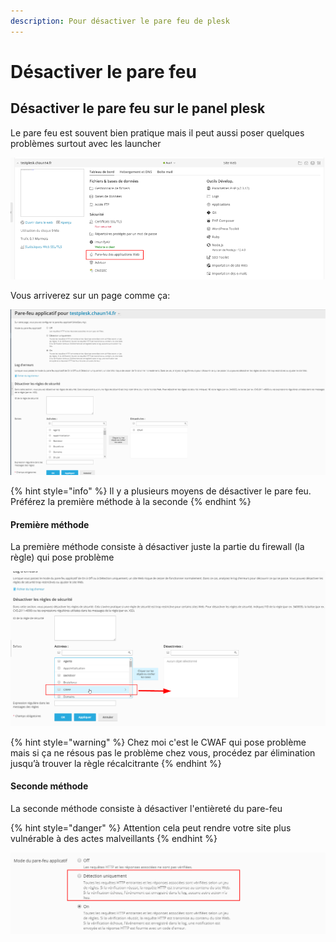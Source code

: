 ```yaml
---
description: Pour désactiver le pare feu de plesk
---
```


# Désactiver le pare feu

## Désactiver le pare feu sur le panel plesk

Le pare feu est souvent bien pratique mais il peut aussi poser quelques problèmes surtout avec les launcher

![cherchez le bouton concernant le pare feu](../../.gitbook/assets/unknown-1.png)

Vous arriverez sur un page comme ça:

![](../../.gitbook/assets/7ape0rj-1.png)

{% hint style="info" %}
Il y a plusieurs moyens de désactiver le pare feu. Préférez la première méthode à la seconde
{% endhint %}

#### Première méthode

La première méthode consiste à désactiver juste la partie du firewall \(la règle\) qui pose problème

![cliquez sur CWAF pour l&apos;envoyer dans l&apos;autre list puis cliquez sur valider](../../.gitbook/assets/bztqpff-1.png)

{% hint style="warning" %}
Chez moi c'est le CWAF qui pose problème mais si ça ne résous pas le problème chez vous, procédez par élimination jusqu’à trouver la règle récalcitrante
{% endhint %}

#### Seconde méthode

La seconde méthode consiste à désactiver l'entièreté du pare-feu

{% hint style="danger" %}
Attention cela peut rendre votre site plus vulnérable à des actes malveillants
{% endhint %}

![S&#xE9;lectionnez &quot;D&#xE9;tection uniquement&quot; puis cliquez sur OK](../../.gitbook/assets/gyaz9wf-1.png)


